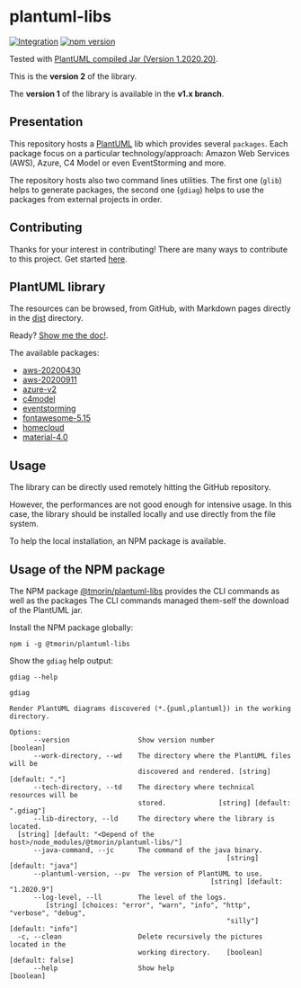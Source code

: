 # plantuml-libs

[![Integration](https://github.com/tmorin/plantuml-libs/workflows/Integration/badge.svg?branch=master)](https://github.com/tmorin/plantuml-libs/actions?query=workflow%3AIntegration+branch%3Amaster)
[![npm version](https://badge.fury.io/js/%40tmorin%2Fplantuml-libs.svg)](https://badge.fury.io/js/%40tmorin%2Fplantuml-libs)

Tested with [PlantUML compiled Jar (Version 1.2020.20)](https://plantuml.com/download).

This is the **version 2** of the library.

The **version 1** of the library is available in the **v1.x branch**.

## Presentation

This repository hosts a [PlantUML] lib which provides several `packages`.
Each package focus on a particular technology/approach: Amazon Web Services (AWS), Azure, C4 Model or even EventStorming and more.

The repository hosts also two command lines utilities.
The first one (`glib`) helps to generate packages, the second one (`gdiag`) helps to use the packages from external projects in order.

## Contributing

Thanks for your interest in contributing! There are many ways to contribute to this project. Get started [here](.github/CONTRIBUTING.md).

## PlantUML library

The resources can be browsed, from GitHub, with Markdown pages directly in the [dist](dist) directory.

Ready? [Show me the doc!](dist/README.md).

The available packages:

- [aws-20200430](dist/aws-20200430/README.md)
- [aws-20200911](dist/aws-20200911/README.md)
- [azure-v2](dist/azure-v2/README.md)
- [c4model](dist/c4model/README.md)
- [eventstorming](dist/eventstorming/README.md)
- [fontawesome-5.15](dist/fontawesome-5.15/README.md)
- [homecloud](dist/homecloud/README.md)
- [material-4.0](dist/material-4.0/README.md)

[PlantUML]: https://plantuml.com

## Usage

The library can be directly used remotely hitting the GitHub repository.

However, the performances are not good enough for intensive usage.
In this case, the library should be installed locally and use directly from the file system.

To help the local installation, an NPM package is available.

## Usage of the NPM package

The NPM package [@tmorin/plantuml-libs](https://www.npmjs.com/package/@tmorin/plantuml-libs) provides the CLI commands as well as the packages
The CLI commands managed them-self the download of the PlantUML jar.

Install the NPM package globally:
```shell script
npm i -g @tmorin/plantuml-libs
```

Show the `gdiag` help output:
```shell script
gdiag --help
```

```
gdiag

Render PlantUML diagrams discovered (*.{puml,plantuml}) in the working
directory.

Options:
      --version                 Show version number                    [boolean]
      --work-directory, --wd    The directory where the PlantUML files will be
                                discovered and rendered. [string] [default: "."]
      --tech-directory, --td    The directory where technical resources will be
                                stored.             [string] [default: ".gdiag"]
      --lib-directory, --ld     The directory where the library is located.
  [string] [default: "<Depend of the host>/node_modules/@tmorin/plantuml-libs/"]
      --java-command, --jc      The command of the java binary.
                                                      [string] [default: "java"]
      --plantuml-version, --pv  The version of PlantUML to use.
                                                  [string] [default: "1.2020.9"]
      --log-level, --ll         The level of the logs.
         [string] [choices: "error", "warn", "info", "http", "verbose", "debug",
                                                      "silly"] [default: "info"]
  -c, --clean                   Delete recursively the pictures located in the
                                working directory.    [boolean] [default: false]
      --help                    Show help                              [boolean]
```